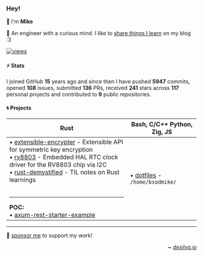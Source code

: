 ### Hey!

👋 I'm **Mike**

🦀 An engineer with a curious mind. I like to [share things I learn](https://desilva.io/) on my blog :3

[![views](https://komarev.com/ghpvc/?username=bsodmike&style=flat&color=313131&label=views&abbreviated=true)](https://github.com/bsodmike)

#### ⚡ Stats

I joined GitHub **15** years ago and since then I have pushed **5947** commits, opened **108** issues, submitted **136** PRs, received **241** stars across **117** personal projects and contributed to **9** public repositories.

#### 🌀 Projects

| **Rust**                                                                                                                                                                                                                                                                                                                                                                                                                                                       | **Bash**, **C/C++** **Python**, **Zig**, **JS**                        |
| -------------------------------------------------------------------------------------------------------------------------------------------------------------------------------------------------------------------------------------------------------------------------------------------------------------------------------------------------------------------------------------------------------------------------------------------------------------- | ---------------------------------------------------------------------- |
| • [extensible-encrypter](https://github.com/bsodmike/extensible-encrypter-rs) - Extensible API for symmetric key encryption<br>• [rv8803](https://github.com/bsodmike/rv8803-rs) - Embedded HAL RTC clock driver for the RV8803 chip via I2C <br>• [rust-demystified](https://github.com/bsodmike/rust-demystified) - TIL notes on Rust learnings <br><br><hr>**POC:**<br>• [axum-rest-starter-example](https://github.com/bsodmike/axum-rest-starter-example) | • [dotfiles](https://github.com/bsodmike/dotfiles) - `/home/bsodmike/` |

---

💖 [sponsor me](https://github.com/sponsors/bsodmike) to support my work!

<div align="right">

**~** [_desilva.io_](https://desilva.io/)

</div>
